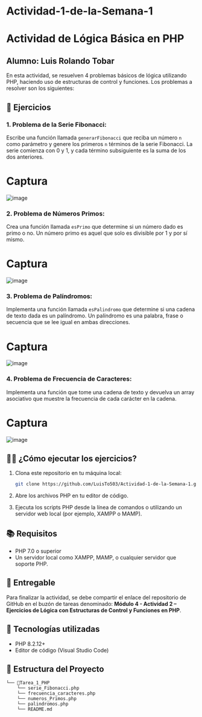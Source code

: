 # Actividad-1-de-la-Semana-1
# Actividad de Lógica Básica en PHP

## Alumno: Luis Rolando Tobar

En esta actividad, se resuelven 4 problemas básicos de lógica utilizando PHP, haciendo uso de estructuras de control y funciones. Los problemas a resolver son los siguientes:

## 📝 Ejercicios

### 1. **Problema de la Serie Fibonacci**:
Escribe una función llamada `generarFibonacci` que reciba un número `n` como parámetro y genere los primeros `n` términos de la serie Fibonacci. La serie comienza con 0 y 1, y cada término subsiguiente es la suma de los dos anteriores.
# Captura
![image](https://github.com/user-attachments/assets/c86118f7-bacb-421f-8dc7-52b6d4b16fd3)



### 2. **Problema de Números Primos**:
Crea una función llamada `esPrimo` que determine si un número dado es primo o no. Un número primo es aquel que solo es divisible por 1 y por sí mismo.
# Captura
![image](https://github.com/user-attachments/assets/3bfc7738-2262-4dcd-928b-4fd3b4b3ef45)


### 3. **Problema de Palíndromos**:
Implementa una función llamada `esPalindromo` que determine si una cadena de texto dada es un palíndromo. Un palíndromo es una palabra, frase o secuencia que se lee igual en ambas direcciones.
# Captura
![image](https://github.com/user-attachments/assets/9f645f8a-3521-4b33-89dc-8b7138d8ca0a)


### 4. **Problema de Frecuencia de Caracteres**:
Implementa una función que tome una cadena de texto y devuelva un array asociativo que muestre la frecuencia de cada carácter en la cadena.
# Captura
![image](https://github.com/user-attachments/assets/4bc78215-56c0-4146-8515-f75b044837b5)


## 🧑‍💻 ¿Cómo ejecutar los ejercicios?

1. Clona este repositorio en tu máquina local:

    ```bash
    git clone https://github.com/LuisTo503/Actividad-1-de-la-Semana-1.git
    ```

2. Abre los archivos PHP en tu editor de código.

3. Ejecuta los scripts PHP desde la línea de comandos o utilizando un servidor web local (por ejemplo, XAMPP o MAMP).

## 📚 Requisitos

- PHP 7.0 o superior
- Un servidor local como XAMPP, MAMP, o cualquier servidor que soporte PHP.

## 📍 Entregable

Para finalizar la actividad, se debe compartir el enlace del repositorio de GitHub en el buzón de tareas denominado: **Módulo 4 - Actividad 2 – Ejercicios de Lógica con Estructuras de Control y Funciones en PHP**.

## 🚀 Tecnologías utilizadas

- PHP 8.2.12+
- Editor de código (Visual Studio Code)

## 📂 Estructura del Proyecto
    └── 📁Tarea_1_PHP
        └── serie_Fibonacci.php
        └── frecuencia_caracteres.php
        └── numeros_Primos.php
        └── palindromos.php
        └── README.md
